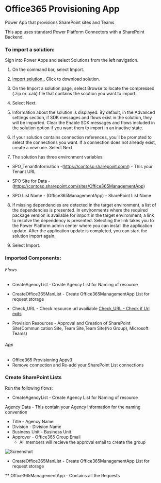 # Office365 Provisioning App
Power App that provisions SharePoint sites and Teams

This app uses standard Power Platform Connectors with a SharePoint Backend. 


### To import a solution:
Sign into Power Apps and select Solutions from the left navigation.

1. On the command bar, select Import.

2. [Import solution.](https://github.com/MSPFE2019/Office365ProvisioningApp/blob/main/RequestATeamPA_1_1_0_6.zip), Click to download solution.

3. On the Import a solution page, select Browse to locate the compressed (.zip or .cab) file that contains the solution you want to import.

4. Select Next.

5. Information about the solution is displayed. By default, in the Advanced settings section, if SDK messages and flows exist in the solution, they will be imported. Clear the Enable SDK messages and flows included in the solution option if you want them to import in an inactive state.

6. If your solution contains connection references, you’ll be prompted to select the connections you want. If a connection does not already exist, create a new one. Select Next.

7. The solution has three environment variables: 

* SPO_TenantInformation -(https://contoso.sharepoint.com/) - This your Tenant URL

* SPO Site for Data - (https://contoso.sharepoint.com/sites/Office365ManagementApp)

* SPO List Name - (Office365ManagementApp) - SharePoint List Name

8. If missing dependencies are detected in the target environment, a list of the dependencies is presented. In environments where the required package version is available for import in the target environment, a link to resolve the dependency is presented. Selecting the link takes you to the Power Platform admin center where you can install the application update. After the application update is completed, you can start the solution import again.

9. Select Import.


### Imported Components:

###### Flows
* CreateAgencyList - Create Agency List for Naming of resource
 
* CreateOffice365ManList - Create Office365ManagementApp List for request storage

* Check_URL - Check resource url availiable [Check_URL - Check if Url exits](https://github.com/MSPFE2019/Office365ProvisioningApp/blob/main/CheckURLFlow.md)

* Provision Resources - Approval and Creation of SharePoint Site(Communication Site, Team Site,Team Site(No Group), Microsoft Teams)


###### App
* Office365 Provisioning Appv3
 * Remove connection and Re-add your SharePoint List connections

### Create SharePoint Lists

Run the following flows:

* CreateAgencyList - Create Agency List for Naming of resource

Agency Data - This contain your Agency information for the naming convention
* Title - Agency Name
* Division - Division Name
* Business Unit - Business Unit
* Approver - Office365 Group Email
  * All members will recieve the approval email to create the group
   
![Screenshot](https://github.com/MSPFE2019/Office365ProvisioningApp/blob/main/AgencyData.jpg)

* CreateOffice365ManList - Create Office365ManagementApp List for request storage

** Office365ManagementApp - Contains all the Requests
